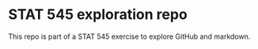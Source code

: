 # STAT 545 exploration repo
This repo is part of a STAT 545 exercise to explore GitHub and markdown.
